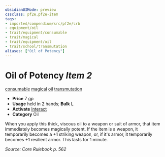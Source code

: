 ```yaml
---
obsidianUIMode: preview
cssclass: pf2e,pf2e-item
tags:
- imported/compendium/src/pf2e/crb
- equipment/oil
- trait/equipment/consumable
- trait/magical
- trait/equipment/oil
- trait/school/transmutation
aliases: ["Oil of Potency"]
---
```

# Oil of Potency *Item 2*  
[consumable](consumable.md)  [magical](magical.md)  [oil](oil.md)  [transmutation](transmutation.md)  

- **Price** 7 gp
- **Usage** held in 2 hands; **Bulk** L
- **Activate** [Interact](interact.md)
- **Category** Oil

When you apply this thick, viscous oil to a weapon or suit of armor, that item immediately becomes magically potent. If the item is a weapon, it temporarily becomes a +1 striking weapon, or, if it's armor, it temporarily becomes +1 resilient armor. This lasts for 1 minute.

*Source: Core Rulebook p. 562*